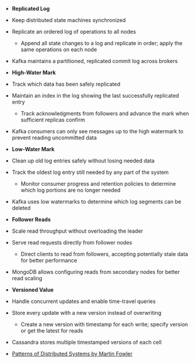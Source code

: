 ---
---

- **Replicated Log**
- Keep distributed state machines synchronized
- Replicate an ordered log of operations to all nodes
  - Append all state changes to a log and replicate in order; apply the same operations on each node
- Kafka maintains a partitioned, replicated commit log across brokers

- **High-Water Mark**
- Track which data has been safely replicated
- Maintain an index in the log showing the last successfully replicated entry
  - Track acknowledgments from followers and advance the mark when sufficient replicas confirm
- Kafka consumers can only see messages up to the high watermark to prevent reading uncommitted data

- **Low-Water Mark**
- Clean up old log entries safely without losing needed data
- Track the oldest log entry still needed by any part of the system
  - Monitor consumer progress and retention policies to determine which log portions are no longer needed
- Kafka uses low watermarks to determine which log segments can be deleted

- **Follower Reads**
- Scale read throughput without overloading the leader
- Serve read requests directly from follower nodes
  - Direct clients to read from followers, accepting potentially stale data for better performance
- MongoDB allows configuring reads from secondary nodes for better read scaling

- **Versioned Value**
- Handle concurrent updates and enable time-travel queries
- Store every update with a new version instead of overwriting
  - Create a new version with timestamp for each write; specify version or get the latest for reads
- Cassandra stores multiple timestamped versions of each cell


- [Patterns of Distributed Systems by Martin Fowler](https://martinfowler.com/articles/patterns-of-distributed-systems/) 